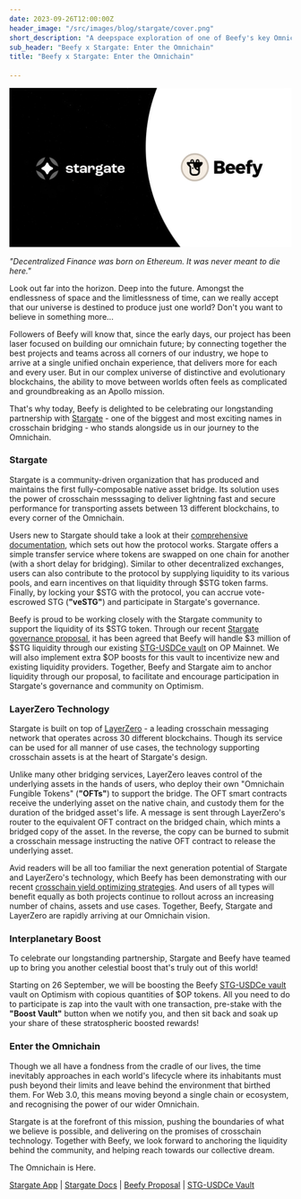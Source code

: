 ```yaml
---
date: 2023-09-26T12:00:00Z
header_image: "/src/images/blog/stargate/cover.png"
short_description: "A deepspace exploration of one of Beefy's key Omnichain partners - Stargate."
sub_header: "Beefy x Stargate: Enter the Omnichain"
title: "Beefy x Stargate: Enter the Omnichain"

---
```


![](/src/images/blog/stargate/cover.png)

*"Decentralized Finance was born on Ethereum. It was never meant to die here."*

Look out far into the horizon. Deep into the future. Amongst the endlessness of space and the limitlessness of time, can we really accept that our universe is destined to produce just one world? Don't you want to believe in something more... 

Followers of Beefy will know that, since the early days, our project has been laser focused on building our omnichain future; by connecting together the best projects and teams across all corners of our industry, we hope to arrive at a single unified onchain experience, that delivers more for each and every user. But in our complex universe of distinctive and evolutionary blockchains, the ability to move between worlds often feels as complicated and groundbreaking as an Apollo mission. 

That's why today, Beefy is delighted to be celebrating our longstanding partnership with [Stargate](https://stargate.finance/) - one of the biggest and most exciting names in crosschain bridging - who stands alongside us in our journey to the Omnichain.

### Stargate

Stargate is a community-driven organization that has produced and maintains the first fully-composable native asset bridge. Its solution uses the power of crosschain messsaging to deliver lightning fast and secure performance for transporting assets between 13 different blockchains, to every corner of the Omnichain. 

Users new to Stargate should take a look at their [comprehensive documentation](https://stargateprotocol.gitbook.io/stargate/v/user-docs/), which sets out how the protocol works. Stargate offers a simple transfer service where tokens are swapped on one chain for another (with a short delay for bridging). Similar to other decentralized exchanges, users can also contribute to the protocol by supplying liquidity to its various pools, and earn incentives on that liquidity through $STG token farms. Finally, by locking your $STG with the protocol, you can accrue vote-escrowed STG (**"veSTG"**) and participate in Stargate's governance.

Beefy is proud to be working closely with the Stargate community to support the liquidity of its $STG token. Through our recent [Stargate governance proposal](https://snapshot.org/#/stgdao.eth/proposal/0xd6bb6427e285ae4e269ebb9f4d0396808d2de356c654c19877402da4e3e8c44a), it has been agreed that Beefy will handle $3 million of $STG liquidity through our existing [STG-USDCe vault](https://app.beefy.com/vault/velodrome-v2-stg-usdc) on OP Mainnet. We will also implement extra $OP boosts for this vault to incentivize new and existing liquidity providers. Together, Beefy and Stargate aim to anchor liquidity through our proposal, to facilitate and encourage participation in Stargate's governance and community on Optimism. 

### LayerZero Technology

Stargate is built on top of [LayerZero](https://layerzero.network/) - a leading crosschain messaging network that operates across 30 different blockchains. Though its service can be used for all manner of use cases, the technology supporting crosschain assets is at the heart of Stargate's design.

Unlike many other bridging services, LayerZero leaves control of the underlying assets in the hands of users, who deploy their own "Omnichain Fungible Tokens" (**"OFTs"**) to support the bridge. The OFT smart contracts receive the underlying asset on the native chain, and custody them for the duration of the bridged asset's life. A message is sent through LayerZero's router to the equivalent OFT contract on the bridged chain, which mints a bridged copy of the asset. In the reverse, the copy can be burned to submit a crosschain message instructing the native OFT contract to release the underlying asset. 

Avid readers will be all too familiar the next generation potential of Stargate and LayerZero's technology, which Beefy has been demonstrating with our recent [crosschain yield optimizing strategies](https://beefy.com/articles/lz-aura/). And users of all types will benefit equally as both projects continue to rollout across an increasing number of chains, assets and use cases. Together, Beefy, Stargate and LayerZero are rapidly arriving at our Omnichain vision.

### Interplanetary Boost

To celebrate our longstanding partnership, Stargate and Beefy have teamed up to bring you another celestial boost that's truly out of this world!

Starting on 26 September, we will be boosting the Beefy [STG-USDCe vault](https://app.beefy.com/vault/velodrome-v2-stg-usdc) vault on Optimism with copious quantities of $OP tokens. All you need to do to participate is zap into the vault with one transaction, pre-stake with the **"Boost Vault"** button when we notify you, and then sit back and soak up your share of these stratospheric boosted rewards!

### Enter the Omnichain

Though we all have a fondness from the cradle of our lives, the time inevitably approaches in each world's lifecycle where its inhabitants must push beyond their limits and leave behind the environment that birthed them. For Web 3.0, this means moving beyond a single chain or ecosystem, and recognising the power of our wider Omnichain.

Stargate is at the forefront of this mission, pushing the boundaries of what we believe is possible, and delivering on the promises of crosschain technology. Together with Beefy, we look forward to anchoring the liquidity behind the community, and helping reach towards our collective dream.

The Omnichain is Here.

[Stargate App](https://stargate.finance/) | [Stargate Docs](https://stargateprotocol.gitbook.io/stargate/v/user-docs/) | [Beefy Proposal](https://snapshot.org/#/stgdao.eth/proposal/0xd6bb6427e285ae4e269ebb9f4d0396808d2de356c654c19877402da4e3e8c44a) | [STG-USDCe Vault](https://app.beefy.com/vault/velodrome-v2-stg-usdc)